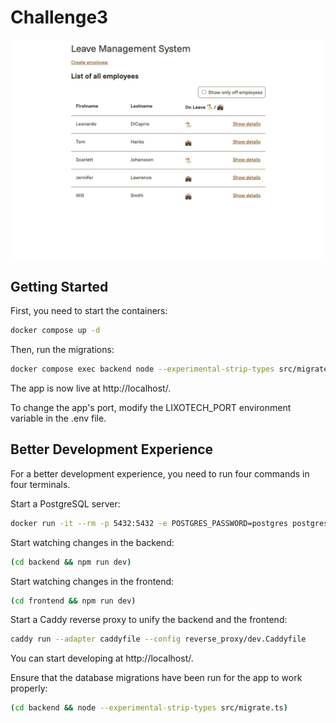 # Challenge3

![Screenshot of Challenge3](screen.png)

## Getting Started

First, you need to start the containers:

```sh
docker compose up -d
```

Then, run the migrations:

```sh
docker compose exec backend node --experimental-strip-types src/migrate.ts
```

The app is now live at http://localhost/.

To change the app's port, modify the LIXOTECH_PORT environment variable in the .env file.

## Better Development Experience

For a better development experience, you need to run four commands in four terminals.

Start a PostgreSQL server:

```sh
docker run -it --rm -p 5432:5432 -e POSTGRES_PASSWORD=postgres postgres
```

Start watching changes in the backend:

```sh
(cd backend && npm run dev)
```

Start watching changes in the frontend:

```sh
(cd frontend && npm run dev)
```

Start a Caddy reverse proxy to unify the backend and the frontend:

```sh
caddy run --adapter caddyfile --config reverse_proxy/dev.Caddyfile
```

You can start developing at http://localhost/.

Ensure that the database migrations have been run for the app to work properly:

```sh
(cd backend && node --experimental-strip-types src/migrate.ts)
```
